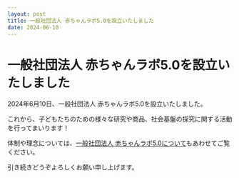 ```yaml
---
layout: post
title: 一般社団法人 赤ちゃんラボ5.0を設立いたしました
date: 2024-06-10
---
```


# 一般社団法人 赤ちゃんラボ5.0を設立いたしました

2024年6月10日、一般社団法人 赤ちゃんラボ5.0を設立いたしました。

これから、子どもたちのための様々な研究や商品、社会基盤の探究に関する活動を行ってまいります！

体制や理念については、[一般社団法人 赤ちゃんラボ5.0について](../../../about.html)もあわせてご覧ください。

引き続きどうぞよろしくお願い申し上げます。
